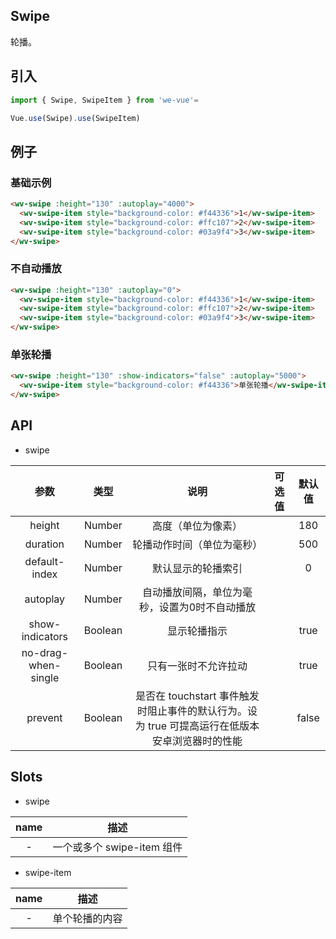Swipe
---
轮播。

## 引入

```js
import { Swipe, SwipeItem } from 'we-vue'=

Vue.use(Swipe).use(SwipeItem)
```

## 例子

### 基础示例

```html
<wv-swipe :height="130" :autoplay="4000">
  <wv-swipe-item style="background-color: #f44336">1</wv-swipe-item>
  <wv-swipe-item style="background-color: #ffc107">2</wv-swipe-item>
  <wv-swipe-item style="background-color: #03a9f4">3</wv-swipe-item>
</wv-swipe>
```

### 不自动播放

```html
<wv-swipe :height="130" :autoplay="0">
  <wv-swipe-item style="background-color: #f44336">1</wv-swipe-item>
  <wv-swipe-item style="background-color: #ffc107">2</wv-swipe-item>
  <wv-swipe-item style="background-color: #03a9f4">3</wv-swipe-item>
</wv-swipe>
```

### 单张轮播

```html
<wv-swipe :height="130" :show-indicators="false" :autoplay="5000">
  <wv-swipe-item style="background-color: #f44336">单张轮播</wv-swipe-item>
</wv-swipe>
```

## API

- swipe

|   参数   |   类型    |   说明   | 可选值  |  默认值  |
| :----: | :-----: | :----: | :--: | :---: |
| height  | Number  |  高度（单位为像素）   |      |   180  |
| duration  | Number  |  轮播动作时间（单位为毫秒）   |      | 500  |
| default-index  | Number  |  默认显示的轮播索引   |      | 0  |
| autoplay  | Number  |  自动播放间隔，单位为毫秒，设置为0时不自动播放   |      |   |
| show-indicators  | Boolean  |  显示轮播指示   |      | true  |
| no-drag-when-single  | Boolean  |  只有一张时不允许拉动   |      | true  |
| prevent  | Boolean  |  是否在 touchstart 事件触发时阻止事件的默认行为。设为 true 可提高运行在低版本安卓浏览器时的性能   |      | false  |

## Slots

- swipe

|   name   |   描述    |
| :----: | :-----: |
| -  | 一个或多个 swipe-item 组件  |

- swipe-item

|   name   |   描述    |
| :----: | :-----: |
| -  | 单个轮播的内容  |
